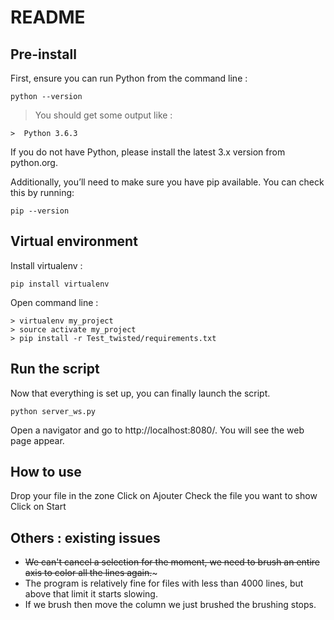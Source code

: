 # README

## Pre-install
First, ensure you can run Python from the command line :
```
python --version
```
> You should get some output like :
```
>  Python 3.6.3
```
If you do not have Python, please install the latest 3.x version from python.org.

Additionally, you’ll need to make sure you have pip available. You can check this by running:
```
pip --version
```


## Virtual environment
Install virtualenv :
```
pip install virtualenv
```


Open command line :
```
> virtualenv my_project
> source activate my_project
> pip install -r Test_twisted/requirements.txt
```

## Run the script
Now that everything is set up, you can finally launch the script.
```
python server_ws.py
```
Open a navigator and go to http://localhost:8080/. You will see the web page appear.


## How to use
Drop your file in the zone
Click on Ajouter
Check the file you want to show
Click on Start

## Others : existing issues
- ~~We can't cancel a selection for the moment, we need to brush an entire axis to color all the lines again.~~~
- The program is relatively fine for files with less than 4000 lines, but above that limit it starts slowing.
- If we brush then move the column we just brushed the brushing stops.
